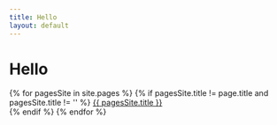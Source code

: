 ```yaml
---
title: Hello
layout: default
---
```



# Hello #


{% for pagesSite in site.pages %}
{% if pagesSite.title != page.title and pagesSite.title  != '' %}
<a href="{{ pagesSite.url }}">{{ pagesSite.title }}</a><br>
{% endif %}
{% endfor %}